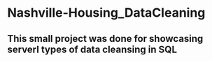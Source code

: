 # Nashville-Housing_DataCleaning

## This small project was done for showcasing serverl types of data cleansing in SQL
